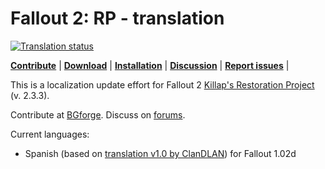 # Fallout 2: RP - translation
<a href="https://tra.bgforge.net/projects/fallout2/rp-male/">
<img src="https://tra.bgforge.net/widgets/fallout2/-/svg-badge.svg" alt="Translation status" />
</a>

[__Contribute__](https://tra.bgforge.net/projects/fallout2/rp-male/)
| [__Download__](https://github.com/BGforgeNet/fallout2-up-translation)
| [__Installation__](https://forum.bgforge.net/viewtopic.php?f=5&t=22)
| [__Discussion__](https://forum.bgforge.net/viewtopic.php?f=5&t=22)
| [__Report issues__](https://github.com/BGforgeNet/fallout2-up-translation/issues) | 

This is a localization update effort for Fallout 2 [Killap's Restoration Project](http://killap.net/fallout2/web/Downloads.html) (v. 2.3.3).

Contribute at [BGforge](https://tra.bgforge.net). Discuss on [forums](https://forum.bgforge.net/viewtopic.php?f=5&t=22).

Current languages:
* Spanish (based on [translation v1.0 by ClanDLAN](http://academia.clandlan.net/?page=academia/view&id=371&title=Traduccion_Fallout_2)) for Fallout 1.02d
